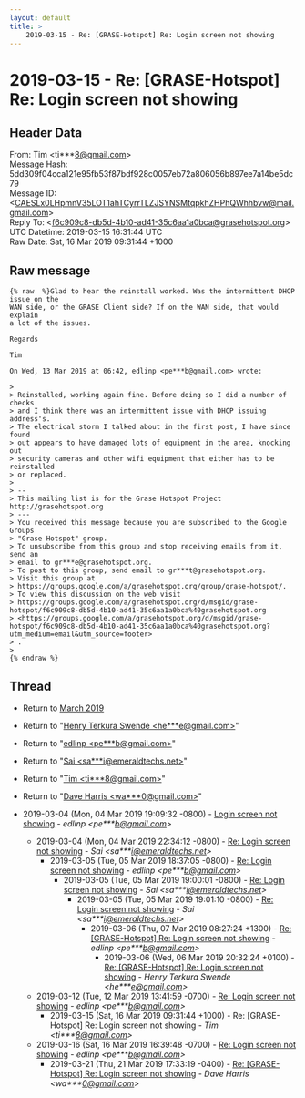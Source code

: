 ```yaml
---
layout: default
title: >
    2019-03-15 - Re: [GRASE-Hotspot] Re: Login screen not showing
---
```


# 2019-03-15 - Re: [GRASE-Hotspot] Re: Login screen not showing

## Header Data

From: Tim \<ti***8@gmail.com\><br>
Message Hash: 5dd309f04cca121e95fb53f87bdf928c0057eb72a806056b897ee7a14be5dc79<br>
Message ID: \<CAESLx0LHpmnV35LOT1ahTCyrrTLZJSYNSMtqpkhZHPhQWhhbvw@mail.gmail.com\><br>
Reply To: \<f6c909c8-db5d-4b10-ad41-35c6aa1a0bca@grasehotspot.org\><br>
UTC Datetime: 2019-03-15 16:31:44 UTC<br>
Raw Date: Sat, 16 Mar 2019 09:31:44 +1000<br>

## Raw message

```
{% raw  %}Glad to hear the reinstall worked. Was the intermittent DHCP issue on the
WAN side, or the GRASE Client side? If on the WAN side, that would explain
a lot of the issues.

Regards

Tim

On Wed, 13 Mar 2019 at 06:42, edlinp <pe***b@gmail.com> wrote:

>
> Reinstalled, working again fine. Before doing so I did a number of checks
> and I think there was an intermittent issue with DHCP issuing address's.
> The electrical storm I talked about in the first post, I have since found
> out appears to have damaged lots of equipment in the area, knocking out
> security cameras and other wifi equipment that either has to be reinstalled
> or replaced.
>
> --
> This mailing list is for the Grase Hotspot Project http://grasehotspot.org
> ---
> You received this message because you are subscribed to the Google Groups
> "Grase Hotspot" group.
> To unsubscribe from this group and stop receiving emails from it, send an
> email to gr***e@grasehotspot.org.
> To post to this group, send email to gr***t@grasehotspot.org.
> Visit this group at
> https://groups.google.com/a/grasehotspot.org/group/grase-hotspot/.
> To view this discussion on the web visit
> https://groups.google.com/a/grasehotspot.org/d/msgid/grase-hotspot/f6c909c8-db5d-4b10-ad41-35c6aa1a0bca%40grasehotspot.org
> <https://groups.google.com/a/grasehotspot.org/d/msgid/grase-hotspot/f6c909c8-db5d-4b10-ad41-35c6aa1a0bca%40grasehotspot.org?utm_medium=email&utm_source=footer>
> .
>
{% endraw %}
```

## Thread

+ Return to [March 2019](/archive/2019/03)

+ Return to "[Henry Terkura Swende <he***e<span>@</span>gmail.com>](/authors/he___e_at_gmail_com)"
+ Return to "[edlinp <pe***b<span>@</span>gmail.com>](/authors/pe___b_at_gmail_com)"
+ Return to "[Sai <sa***i<span>@</span>emeraldtechs.net>](/authors/sa___i_at_emeraldtechs_net)"
+ Return to "[Tim <ti***8<span>@</span>gmail.com>](/authors/ti___8_at_gmail_com)"
+ Return to "[Dave Harris <wa***0<span>@</span>gmail.com>](/authors/wa___0_at_gmail_com)"

+ 2019-03-04 (Mon, 04 Mar 2019 19:09:32 -0800) - [Login screen not showing](/archive/2019/03/3deb334e6e9071fbde43d955501ec467f20776e82e09cb950584fa8da1560578) - _edlinp \<pe***b@gmail.com\>_
  + 2019-03-04 (Mon, 04 Mar 2019 22:34:12 -0800) - [Re: Login screen not showing](/archive/2019/03/ab6f73758138e25f220ebbc85cde4b54c7e0c3a6bea485d671db8ee443b88c67) - _Sai \<sa***i@emeraldtechs.net\>_
    + 2019-03-05 (Tue, 05 Mar 2019 18:37:05 -0800) - [Re: Login screen not showing](/archive/2019/03/9110bd5fae1915bf569f936720da805dc40ea92d2d4effcded784f234d0c4b52) - _edlinp \<pe***b@gmail.com\>_
      + 2019-03-05 (Tue, 05 Mar 2019 19:00:01 -0800) - [Re: Login screen not showing](/archive/2019/03/789a84c1dc9cf8c89433dbe0800123c4ddc2d49d807b181a44be73136044b9a0) - _Sai \<sa***i@emeraldtechs.net\>_
        + 2019-03-05 (Tue, 05 Mar 2019 19:01:10 -0800) - [Re: Login screen not showing](/archive/2019/03/6d269efc08d20a57c69c955a6f4bf69027427f65ef08dd2996a9d8417c9f8352) - _Sai \<sa***i@emeraldtechs.net\>_
          + 2019-03-06 (Thu, 07 Mar 2019 08:27:24 +1300) - [Re: [GRASE-Hotspot] Re: Login screen not showing](/archive/2019/03/45c05b45067300857293ce291a59f555ab4c630e33fe49427d0cfea8a489aae2) - _edlinp \<pe***b@gmail.com\>_
            + 2019-03-06 (Wed, 06 Mar 2019 20:32:24 +0100) - [Re: [GRASE-Hotspot] Re: Login screen not showing](/archive/2019/03/918c973b0421ce9bbe31d2c66d7d597682947cc6f20fdcba7790ccf8b308eae4) - _Henry Terkura Swende \<he***e@gmail.com\>_
  + 2019-03-12 (Tue, 12 Mar 2019 13:41:59 -0700) - [Re: Login screen not showing](/archive/2019/03/3a89db93f06bd1765826c368864948b6c444587d8e2d89cae19989137a4ab2a6) - _edlinp \<pe***b@gmail.com\>_
    + 2019-03-15 (Sat, 16 Mar 2019 09:31:44 +1000) - Re: [GRASE-Hotspot] Re: Login screen not showing - _Tim \<ti***8@gmail.com\>_
  + 2019-03-16 (Sat, 16 Mar 2019 16:39:48 -0700) - [Re: Login screen not showing](/archive/2019/03/b12aac5e2f0b484f0e63448caa597b71af265011c6b21184c731d0d14bac74f5) - _edlinp \<pe***b@gmail.com\>_
    + 2019-03-21 (Thu, 21 Mar 2019 17:33:19 -0400) - [Re: [GRASE-Hotspot] Re: Login screen not showing](/archive/2019/03/bf3d990bbb036356ce342a1b20916842808dc44cfcc90c74633ca58c2de0b61c) - _Dave Harris \<wa***0@gmail.com\>_

